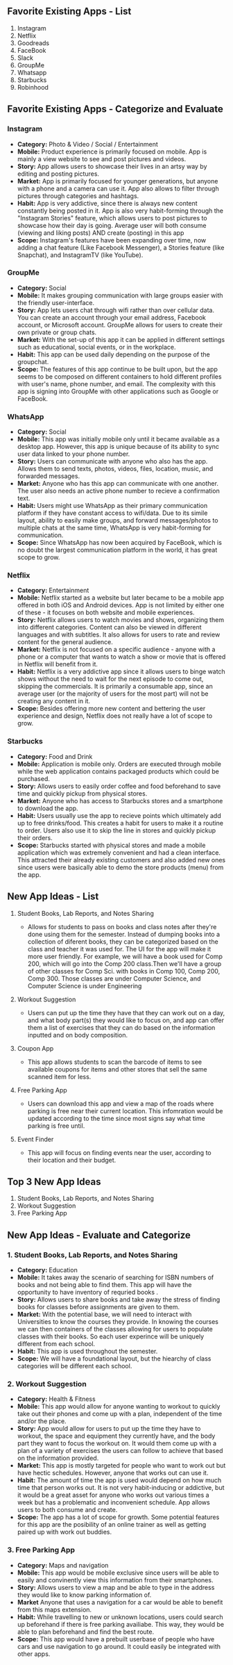 ## Favorite Existing Apps - List
1. Instagram
2. Netflix
3. Goodreads
4. FaceBook
5. Slack
6. GroupMe
7. Whatsapp
8. Starbucks
9. Robinhood

## Favorite Existing Apps - Categorize and Evaluate

### Instagram
- **Category:** Photo & Video / Social / Entertainment
- **Mobile:** Product experience is primarily focused on mobile. App is mainly a view website to see and post pictures and videos.
- **Story:** App allows users to showcase their lives in an artsy way by editing and posting pictures.
- **Market:** App is primarily focused for younger generations, but anyone with a phone and a camera can use it. App also allows to filter through pictures through categories and hashtags.
- **Habit:** App is very addictive, since there is always new content constantly being posted in it. App is also very habit-forming through the "Instagram Stories" feature, which allows users to post pictures to showcase how their day is going. Average user will both consume (viewing and liking posts) AND create (posting) in this app 
- **Scope:** Instagram's features have been expanding over time, now adding a chat feature (Like Facebook Messenger), a Stories feature (like Snapchat), and InstagramTV (like YouTube).

### GroupMe
- **Category:** Social
- **Mobile:** It makes grouping communication with large groups easier with the friendly user-interface.
- **Story:** App lets users chat through wifi rather than over cellular data. You can create an account through your email address, Facebook account, or Microsoft account. GroupMe allows for users to create their own private or group chats.
- **Market:** With the set-up of this app it can be applied in different settings such as educational, social events, or in the workplace.
- **Habit:** This app can be used daily depending on the purpose of the groupchat.
- **Scope:** The features of this app continue to be built upon, but the app seems to be composed on different containers to hold different profiles with user's name, phone number, and email. The complexity with this app is signing into GroupMe with other applications such as Google or FaceBook.

### WhatsApp
- **Category:** Social
- **Mobile:** This app was initially mobile only until it became available as a desktop app. However, this app is unique because of its ability to sync user data linked to your phone number.
- **Story:** Users can communicate with anyone who also has the app. Allows them to send texts, photos, videos, files, location, music, and forwarded messages.
- **Market:** Anyone who has this app can communicate with one another. The user also needs an active phone number to recieve a confirmation text.
- **Habit:** Users might use WhatsApp as their primary communication platform if they have constant access to wifi/data. Due to its simile layout, ability to easily make groups, and forward messages/photos to multiple chats at the same time, WhatsApp is very habit-forming for communication.
- **Scope:** Since WhatsApp has now been acquired by FaceBook, which is no doubt the largest communication platform in the world, it has great scope to grow. 

### Netflix
- **Category:** Entertainment
- **Mobile:** Netflix started as a website but later became to be a mobile app offered in both iOS and Android devices. App is not limited by either one of these - it focuses on both website and mobile experiences.
- **Story:** Netflix allows users to watch movies and shows, organizing them into different categories. Content can also be viewed in different languages and with subtitles. It also allows for users to rate and review content for the general audience.
- **Market:** Netflix is not focused on a specific audience - anyone with a phone or a computer that wants to watch a show or movie that is offered in Netflix will benefit from it. 
- **Habit:** Netflix is a very addictive app since it allows users to binge watch shows without the need to wait for the next episode to come out, skipping the commercials. It is primarily a consumable app, since an average user (or the majority of users for the most part) will not be creating any content in it.
- **Scope:** Besides offering more new content and bettering the user experience and design, Netflix does not really have a lot of scope to grow.

### Starbucks
- **Category:** Food and Drink
- **Mobile:** Application is mobile only. Orders are executed through mobile while the web application contains packaged products which could be purchased.
- **Story:** Allows users to easily order coffee and food beforehand to save time and quickly pickup from physical stores.
- **Market:** Anyone who has access to Starbucks stores and a smartphone to download the app.
- **Habit:** Users usually use the app to recieve points which ultimately add up to free drinks/food. This creates a habit for users to make it a routine to order. Users also use it to skip the line in stores and quickly pickup their orders.
- **Scope:** Starbucks started with physical stores and made a mobile application which was extremely convenient and had a clean interface. This attracted their already existing customers and also added new ones since users were basically able to demo the store products (menu) from the app.

## New App Ideas - List

1. Student Books, Lab Reports, and Notes Sharing
   - Allows for students to pass on books and class notes after they're done using them for the semester. Instead of dumping books into a collection of diferent books, they can be categorized based on the class and teacher it was used for.  The UI for the app will make it more user friendly. For example, we will have a book used for Comp 200, which will go into the Comp 200 class.Then we'll have a group of other classes for Comp Sci. with books in Comp 100, Comp 200, Comp 300. Those classes are under Computer Science, and Computer Science is under Engineering
   
2. Workout Suggestion
    - Users can put up the time they have that they can work out on a day, and what body part(s) they would like to focus on, and app can offer them a list of exercises that they can do based on the information inputted and on body composition.
    
3. Coupon App
    - This app allows students to scan the barcode of items to see available coupons for items and other stores that sell the same scanned item for less.
    
4. Free Parking App
    - Users can download this app and view a map of the roads where parking is free near their current location. This infomration would be updated according to the time since most signs say what time parking is free until.
    
5. Event Finder
    - This app will focus on finding events near the user, according to their location and their budget.
    
## Top 3 New App Ideas

1. Student Books, Lab Reports, and Notes Sharing
2. Workout Suggestion
3. Free Parking App

## New App Ideas - Evaluate and Categorize

### 1. Student Books, Lab Reports, and Notes Sharing
   - **Category:** Education 
   - **Mobile:** It takes away the scenario of searching for ISBN numbers of books and not being able to find them. This app will have the opportunity to have inventory of requried books . 
   - **Story:** Allows users to share books and take away the stress of finding books for classes before assignments are given to them.
   - **Market:** With the potential base, we will need to interact with Universities to know the courses they provide. In knowing the courses we can then containers of the classes allowing for users to populate classes with their books. So each user experince will be uniquely different from each school. 
   - **Habit:** This app is used throughout the semester.
   - **Scope:** We will have a foundational layout, but the hiearchy of class categories will be different each school. 

### 2. Workout Suggestion
   - **Category:** Health & Fitness
   -  **Mobile:** This app would allow for anyone wanting to workout to quickly take out their phones and come up with a plan, independent of the time and/or the place.
   - **Story:** App would allow for users to put up the time they have to workout, the space and equipment they currently have, and the body part they want to focus the workout on. It would them come up with a plan of a variety of exercises the users can follow to achieve that based on the information provided.
   - **Market:** This app is mostly targeted for people who want to work out but have hectic schedules. However, anyone that works out can use it.
   - **Habit:** The amount of time the app is used would depend on how much time that person works out. It is not very habit-inducing or addictive, but it would be a great asset for anyone who works out various times a week but has a problematic and inconvenient schedule. App allows users to both consume and create. 
   - **Scope:** The app has a lot of scope for growth. Some potential features for this app are the posibility of an online trainer as well as getting paired up with work out buddies.
   
### 3. Free Parking App
   - **Category:** Maps and navigation
   - **Mobile:** This app would be mobile exclusive since users will be able to easily and convinently view this information from their smartphones. 
   - **Story:** Allows users to view a map and be able to type in the address they would like to know parking information of. 
   - **Market** Anyone that uses a navigation for a car would be able to benefit from this maps extension.
   - **Habit:** While travelling to new or unknown locations, users could search up beforehand if there is free parking availiabe. This way, they would be able to plan beforehand and find the best route.
   - **Scope:** This app would have a prebuilt userbase of people who have cars and use navigation to go around. It could easily be integrated with other apps.
